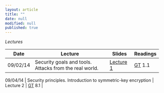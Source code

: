 ```yaml
---
layout: article
title: ""
date: null
modified: null
published: true
---
```


*Lectures*

 Date | Lecture                                                        | Slides     | Readings                            |
------|----------------------------------------------------------------|------------|-------------------------------------|
 09/02/14  | Security goals and tools. Attacks from the real world.    | [Lecture 1](http://enee459c.github.io/lectures/week1/09_02_14.pdf)  |     [GT](http://www.securitybook.net/) 1.1                                |
 
 
 09/04/14  | Security principles. Introduction to symmetric-key encryption   | Lecture 2  | [GT](http://www.securitybook.net/) 8.1                                |

